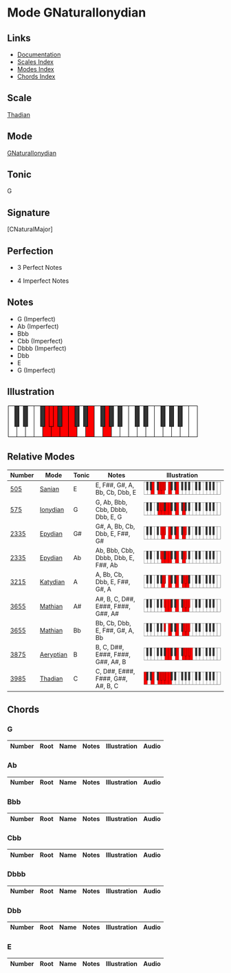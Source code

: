 # Mode GNaturalIonydian

## Links

- [Documentation](index.md)
- [Scales Index](Scales.md)
- [Modes Index](Modes.md)
- [Chords Index](Chords.md)

## Scale

[Thadian](ScaleThadian.md)

## Mode

[GNaturalIonydian](ModeGNaturalIonydian.md)

## Tonic

G

## Signature

[CNaturalMajor]

## Perfection

 - 3 Perfect Notes

 - 4 Imperfect Notes

## Notes

- G (Imperfect)
- Ab (Imperfect)
- Bbb
- Cbb (Imperfect)
- Dbbb (Imperfect)
- Dbb
- E
- G (Imperfect)

## Illustration

![GNaturalIonydian](ModeGNaturalIonydian.png)

## Relative Modes

| Number | Mode | Tonic | Notes | Illustration |
|--------|------|-------|-------|--------------|
| [505](https://ianring.com/musictheory/scales/505) | [Sanian](ModeSanian.md) | E | E, F##, G#, A, Bb, Cb, Dbb, E | ![ENaturalSanian](ModeENaturalSanian.png) |
| [575](https://ianring.com/musictheory/scales/575) | [Ionydian](ModeIonydian.md) | G | G, Ab, Bbb, Cbb, Dbbb, Dbb, E, G | ![GNaturalIonydian](ModeGNaturalIonydian.png) |
| [2335](https://ianring.com/musictheory/scales/2335) | [Epydian](ModeEpydian.md) | G# | G#, A, Bb, Cb, Dbb, E, F##, G# | ![GSharpEpydian](ModeGSharpEpydian.png) |
| [2335](https://ianring.com/musictheory/scales/2335) | [Epydian](ModeEpydian.md) | Ab | Ab, Bbb, Cbb, Dbbb, Dbb, E, F##, Ab | ![AFlatEpydian](ModeAFlatEpydian.png) |
| [3215](https://ianring.com/musictheory/scales/3215) | [Katydian](ModeKatydian.md) | A | A, Bb, Cb, Dbb, E, F##, G#, A | ![ANaturalKatydian](ModeANaturalKatydian.png) |
| [3655](https://ianring.com/musictheory/scales/3655) | [Mathian](ModeMathian.md) | A# | A#, B, C, D##, E###, F###, G##, A# | ![ASharpMathian](ModeASharpMathian.png) |
| [3655](https://ianring.com/musictheory/scales/3655) | [Mathian](ModeMathian.md) | Bb | Bb, Cb, Dbb, E, F##, G#, A, Bb | ![BFlatMathian](ModeBFlatMathian.png) |
| [3875](https://ianring.com/musictheory/scales/3875) | [Aeryptian](ModeAeryptian.md) | B | B, C, D##, E###, F###, G##, A#, B | ![BNaturalAeryptian](ModeBNaturalAeryptian.png) |
| [3985](https://ianring.com/musictheory/scales/3985) | [Thadian](ModeThadian.md) | C | C, D##, E###, F###, G##, A#, B, C | ![CNaturalThadian](ModeCNaturalThadian.png) |

## Chords

### G

| Number | Root | Name | Notes | Illustration | Audio |
|--------|------|------|-------|--------------|-------|

### Ab

| Number | Root | Name | Notes | Illustration | Audio |
|--------|------|------|-------|--------------|-------|

### Bbb

| Number | Root | Name | Notes | Illustration | Audio |
|--------|------|------|-------|--------------|-------|

### Cbb

| Number | Root | Name | Notes | Illustration | Audio |
|--------|------|------|-------|--------------|-------|

### Dbbb

| Number | Root | Name | Notes | Illustration | Audio |
|--------|------|------|-------|--------------|-------|

### Dbb

| Number | Root | Name | Notes | Illustration | Audio |
|--------|------|------|-------|--------------|-------|

### E

| Number | Root | Name | Notes | Illustration | Audio |
|--------|------|------|-------|--------------|-------|

